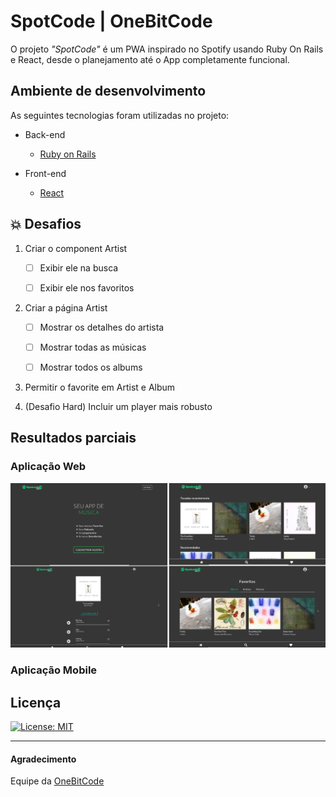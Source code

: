 # SpotCode | OneBitCode

O projeto *"SpotCode"* é um PWA inspirado no Spotify usando Ruby On Rails e React, desde o planejamento até o App completamente funcional.

## Ambiente de desenvolvimento

As seguintes tecnologias foram utilizadas no projeto:

* Back-end
	* [Ruby on Rails](https://rubyonrails.org/)

* Front-end
	* [React](https://reactjs.org/)

## :boom: Desafios

1. Criar o component Artist

	* [ ] Exibir ele na busca

	* [ ] Exibir ele nos favoritos

2. Criar a página Artist

	* [ ] Mostrar os detalhes do artista

	* [ ] Mostrar todas as músicas

	* [ ] Mostrar todos os albums

3. Permitir o favorite em Artist e Album

4. (Desafio Hard) Incluir um player mais robusto

## Resultados parciais

### Aplicação Web

![spotcode-web](img/spotcode_web.png)

### Aplicação Mobile

## Licença

[![License: MIT](https://img.shields.io/badge/License-MIT-red.svg)](https://opensource.org/licenses/MIT)

---

#### Agradecimento

Equipe da [OneBitCode](https://onebitcode.com)